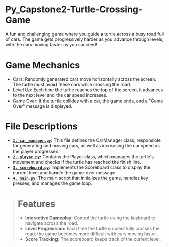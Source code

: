 # Py_Capstone2-Turtle-Crossing-Game
A fun and challenging game where you guide a turtle across a busy road full of cars. The game gets progressively harder as you advance through levels, with the cars moving faster as you succeed!

# Game Mechanics
- Cars: Randomly generated cars move horizontally across the screen. The turtle must avoid these cars while crossing the road.
- Level Up: Each time the turtle reaches the top of the screen, it advances to the next level and the car speed increases.
- Game Over: If the turtle collides with a car, the game ends, and a "Game Over" message is displayed.

# File Descriptions
- **[```1. car_manager.py```](https://github.com/balajimanilal/Py_Capstone2-Turtle-Crossing-Game/blob/main/car_manager.py):** This file defines the CarManager class, responsible for generating and moving cars, as well as increasing the car speed as the player progresses.
- **[```2. player.py```](https://github.com/balajimanilal/Py_Capstone2-Turtle-Crossing-Game/blob/main/player.py):** Contains the Player class, which manages the turtle's movement and checks if the turtle has reached the finish line.
- **[```3. scoreboard.py```](https://github.com/balajimanilal/Py_Capstone2-Turtle-Crossing-Game/blob/main/scoreboard.py):** Implements the Scoreboard class to display the current level and handle the game-over message.
- **[```4. main.py```](https://github.com/balajimanilal/Py_Capstone2-Turtle-Crossing-Game/blob/main/main.py):** The main script that initializes the game, handles key presses, and manages the game loop.

> # Features
> - **Interactive Gameplay:** Control the turtle using the keyboard to navigate across the road.
> - **Level Progression:** Each time the turtle successfully crosses the road, the game becomes more difficult with cars moving faster.
> - **Score Tracking:** The scoreboard keeps track of the current level.

